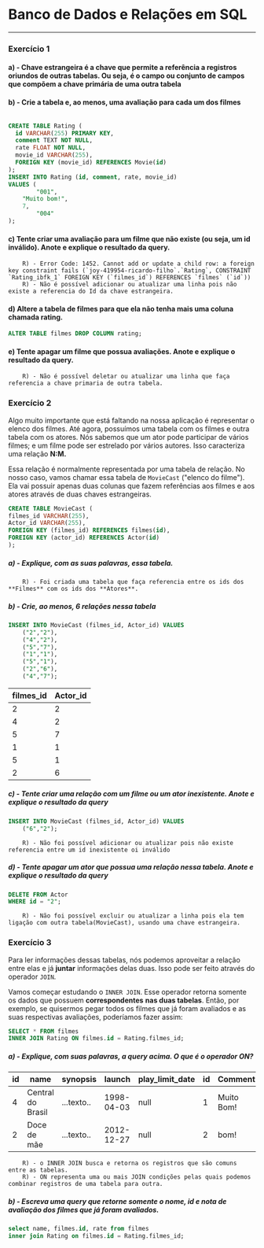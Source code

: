 # Banco de Dados e Relações em SQL
---
### Exercício 1
<!---
No nosso sistema, os filmes podem ser avaliados com uma nota de 0 a 10. Só que, agora, queremos pegar comentários junto com essas notas. Para isso, teremos que criar uma tabela para guardar essas informações. 

As avaliações estão diretamente relacionadas aos filmes. Cada filme pode ter várias avaliações; e uma avaliação está sempre atrelada a apenas um filme. Ou seja, é uma relação **1:N**. Essa situação é representada colocando uma referência da tabela de filmes na tabela de avaliação, através de uma chave estrangeira. Abaixo, há a Query que cria essa tabela.
-->

#### a) - Chave estrangeira é a chave que permite a referência a registros oriundos de outras tabelas. Ou seja, é o campo ou conjunto de campos que compõem a chave primária de uma outra tabela

#### b) - Crie a tabela e, ao menos, uma avaliação para cada um dos filmes

```sql

CREATE TABLE Rating (
  id VARCHAR(255) PRIMARY KEY,
  comment TEXT NOT NULL,
  rate FLOAT NOT NULL,
  movie_id VARCHAR(255),
  FOREIGN KEY (movie_id) REFERENCES Movie(id)
);
INSERT INTO Rating (id, comment, rate, movie_id) 
VALUES (
		"001",
    "Muito bom!",
    7,
		"004"
);
```

#### c) Tente criar uma avaliação para um filme que não existe (ou seja, um id inválido). Anote e explique o resultado da query.

        R) - Error Code: 1452. Cannot add or update a child row: a foreign key constraint fails (`joy-419954-ricardo-filho`.`Rating`, CONSTRAINT `Rating_ibfk_1` FOREIGN KEY (`filmes_id`) REFERENCES `filmes` (`id`))
        R) - Não é possível adicionar ou atualizar uma linha pois não existe a referencia do Id da chave estrangeira.


#### d) Altere a tabela de filmes para que ela não tenha mais uma coluna chamada rating.

```sql
ALTER TABLE filmes DROP COLUMN rating;
```

#### e) Tente apagar um filme que possua avaliações. Anote e explique o resultado da query.
        R) - Não é possível deletar ou atualizar uma linha que faça referencia a chave primaria de outra tabela.

### Exercício 2

Algo muito importante que está faltando na nossa aplicação é representar o elenco dos filmes. Até agora, possuímos uma tabela com os filmes e outra tabela com os atores. Nós sabemos que um ator pode participar de vários filmes; e um filme pode ser estrelado por vários autores. Isso caracteriza uma relação **N:M.**

Essa relação é normalmente representada por uma tabela de relação. No nosso caso, vamos chamar essa tabela de `MovieCast` ("elenco do filme"). Ela vai possuir apenas duas colunas que fazem referências aos filmes e aos atores através de duas chaves estrangeiras.

```sql
CREATE TABLE MovieCast (
filmes_id VARCHAR(255),
Actor_id VARCHAR(255),
FOREIGN KEY (filmes_id) REFERENCES filmes(id),
FOREIGN KEY (actor_id) REFERENCES Actor(id)
);
```
##### a) - Explique, com as suas palavras, essa tabela.
        R) - Foi criada uma tabela que faça referencia entre os ids dos **Filmes** com os ids dos **Atores**.

##### b) - Crie, ao menos, 6 relações nessa tabela
```sql
INSERT INTO MovieCast (filmes_id, Actor_id) VALUES
    ("2","2"),
    ("4","2"),
    ("5","7"),
    ("1","1"),
    ("5","1"),
    ("2","6"),
    ("4","7");
```
|filmes_id|Actor_id|
|---------|--------|
2         |2       |
4         |2       |
5         |7       |
1         |1       |
5         |1       |
2         |6       |


##### c) - Tente criar uma relação com um filme ou um ator inexistente. Anote e explique o resultado da query
```sql
INSERT INTO MovieCast (filmes_id, Actor_id) VALUES
    ("6","2");
```
        R) - Não foi possível adicionar ou atualizar pois não existe referencia entre um id inexistente oi inválido
##### d) - Tente apagar um ator que possua uma relação nessa tabela. Anote e explique o resultado da query

```sql
DELETE FROM Actor
WHERE id = "2";
```
        R) - Não foi possível excluir ou atualizar a linha pois ela tem ligação com outra tabela(MovieCast), usando uma chave estrangeira.

### Exercício 3

Para ler informações dessas tabelas, nós podemos aproveitar a relação entre elas e já **juntar** informações delas duas. Isso pode ser feito através do operador `JOIN`. 

Vamos começar estudando o `INNER JOIN`. Esse operador retorna somente os dados que possuem **correspondentes** **nas duas tabelas**. Então, por exemplo, se quisermos pegar todos os filmes que já foram avaliados e as suas respectivas avaliações, poderíamos fazer assim:

```sql
SELECT * FROM filmes 
INNER JOIN Rating ON filmes.id = Rating.filmes_id;
```
##### a) - Explique, com suas palavras, a query acima. O que é o operador ON?
id  |name              |synopsis  |launch    |play_limit_date  |id  |Comment   |rate  |filmes_id
----|------------------|----------|----------|-----------------|----|----------|------|----------
4   |Central do Brasil |...texto..|1998-04-03| null            |1   |Muito Bom!|7     |4 
2   |Doce de mãe       |...texto..|2012-12-27| null            |2   |bom!      |6     |2 

        R) - o INNER JOIN busca e retorna os registros que são comuns entre as tabelas.
        R) - ON representa uma ou mais JOIN condições pelas quais podemos combinar registros de uma tabela para outra.

##### b) - Escreva uma query que retorne somente o nome, id e nota de avaliação dos filmes que já foram avaliados.

```sql
select name, filmes.id, rate from filmes
inner join Rating on filmes.id = Rating.filmes_id;
```